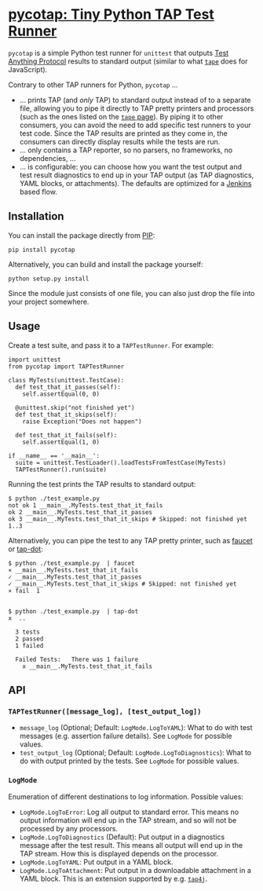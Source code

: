 # [pycotap: Tiny Python TAP Test Runner](https://el-tramo.be/pycotap)

`pycotap` is a simple Python test runner for ``unittest`` that outputs
[Test Anything Protocol](http://testanything.org) results to standard output
(similar to what [`tape`](https://www.npmjs.com/package/tape) does for JavaScript).

Contrary to other TAP runners for Python, `pycotap` ...

- ... prints TAP (and *only* TAP) to standard output instead of to a separate file,
  allowing you to pipe it directly to TAP pretty printers and processors
  (such as the ones listed on
  the [`tape` page](https://www.npmjs.com/package/tape#pretty-reporters)). By
  piping it to other consumers, you can avoid the need to add
  specific test runners to your test code. Since the TAP results
  are printed as they come in, the consumers can directly display results while
  the tests are run.
- ... only contains a TAP reporter, so no parsers, no frameworks, no dependencies, ...
- ... is configurable: you can choose how you want the test output and test result
  diagnostics to end up in your TAP output (as TAP diagnostics, YAML blocks, or
  attachments). The defaults are optimized for a [Jenkins](http://jenkins-ci.org) based
  flow.


## Installation

You can install the package directly from [PIP](https://pypi.python.org):

    pip install pycotap

Alternatively, you can build and install the package yourself:

    python setup.py install

Since the module just consists of one file, you can also just drop the file into
your project somewhere.


## Usage

Create a test suite, and pass it to a `TAPTestRunner`.
For example:

    import unittest
    from pycotap import TAPTestRunner

    class MyTests(unittest.TestCase):
      def test_that_it_passes(self):
        self.assertEqual(0, 0)

      @unittest.skip("not finished yet")
      def test_that_it_skips(self):
        raise Exception("Does not happen")

      def test_that_it_fails(self):
        self.assertEqual(1, 0)

    if __name__ == '__main__':
      suite = unittest.TestLoader().loadTestsFromTestCase(MyTests)
      TAPTestRunner().run(suite)

Running the test prints the TAP results to standard output:

    $ python ./test_example.py
    not ok 1 __main__.MyTests.test_that_it_fails
    ok 2 __main__.MyTests.test_that_it_passes
    ok 3 __main__.MyTests.test_that_it_skips # Skipped: not finished yet
    1..3

Alternatively, you can pipe the test to any TAP pretty printer, such as
[faucet](https://github.com/substack/faucet) or
[tap-dot](https://github.com/scottcorgan/tap-dot):

    $ python ./test_example.py  | faucet
    ⨯ __main__.MyTests.test_that_it_fails
    ✓ __main__.MyTests.test_that_it_passes
    ✓ __main__.MyTests.test_that_it_skips # Skipped: not finished yet
    ⨯ fail  1


    $ python ./test_example.py  | tap-dot
    x  ..

      3 tests
      2 passed
      1 failed

      Failed Tests:   There was 1 failure
        x __main__.MyTests.test_that_it_fails


## API

### `TAPTestRunner([message_log], [test_output_log])`

- `message_log` (Optional; Default: `LogMode.LogToYAML`):
  What to do with test messages (e.g. assertion failure details).
  See `LogMode` for possible values.
- `test_output_log` (Optional; Default: `LogMode.LogToDiagnostics`):
  What to do with output printed by the tests.
  See `LogMode` for possible values.


### `LogMode`

Enumeration of different destinations to log information. Possible values:

- `LogMode.LogToError`: Log all output to standard error. This means no output
  information will end up in the TAP stream, and so will not be processed by any
  processors.
- `LogMode.LogToDiagnostics` (Default): Put output in a diagnostics message
  after the test result. This means all output will end up in the TAP stream. How
  this is displayed depends on the processor.
- `LogMode.LogToYAML`: Put output in a YAML block.
- `LogMode.LogToAttachment`: Put output in a downloadable attachment in a YAML block.
  This is an extension supported by e.g. [`tap4j`](http://tap4j.org).
